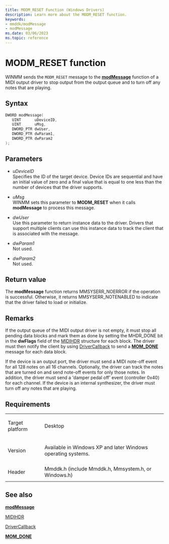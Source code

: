 ```yaml
---
title: MODM_RESET Function (Windows Drivers)
description: Learn more about the MODM_RESET function.
keywords:
- mmddk/modMessage
- modMessage
ms.date: 03/06/2023
ms.topic: reference
---
```


# MODM\_RESET function

WINMM sends the `MODM_RESET` message to the [**modMessage**](mod-message.md) function of a MIDI output driver to stop output from the output queue and to turn off any notes that are playing.

## Syntax

``` c++
DWORD modMessage(
   UINT      uDeviceID,
   UINT      uMsg,
   DWORD_PTR dwUser,
   DWORD_PTR dwParam1,
   DWORD_PTR dwParam2
);
```

## Parameters

- *uDeviceID*  
  Specifies the ID of the target device. Device IDs are sequential and have an initial value of zero and a final value that is equal to one less than the number of devices that the driver supports.

- *uMsg*  
  WINMM sets this parameter to **MODM\_RESET** when it calls **modMessage** to process this message.

- *dwUser*  
  Use this parameter to return instance data to the driver. Drivers that support multiple clients can use this instance data to track the client that is associated with the message.

- *dwParam1*  
  Not used.

- *dwParam2*  
  Not used.

## Return value

The **modMessage** function returns MMSYSERR\_NOERROR if the operation is successful. Otherwise, it returns MMSYSERR\_NOTENABLED to indicate that the driver failed to load or initialize.

## Remarks

If the output queue of the MIDI output driver is not empty, it must stop all pending data blocks and mark them as done by setting the MHDR\_DONE bit in the **dwFlags** field of the [MIDIHDR](/windows/win32/api/mmeapi/ns-mmeapi-midihdr) structure for each block. The driver must then notify the client by using [DriverCallback](/windows/win32/api/mmiscapi/nf-mmiscapi-drivercallback) to send a [**MOM\_DONE**](mom-done.md) message for each data block.

If the device is an output port, the driver must send a MIDI note-off event for all 128 notes on all 16 channels. Optionally, the driver can track the notes that are turned on and send note-off events for only those notes. In addition, the driver must send a 'damper pedal off' event (controller 0x40) for each channel. If the device is an internal synthesizer, the driver must turn off any notes that are playing.

## Requirements

<table>
<tbody>
<tr class="odd">
<td><p>Target platform</p></td>
<td>Desktop</td>
</tr>
<tr class="even">
<td><p>Version</p></td>
<td><p>Available in Windows XP and later Windows operating systems.</p></td>
</tr>
<tr class="odd">
<td><p>Header</p></td>
<td>Mmddk.h (include Mmddk.h, Mmsystem.h, or Windows.h)</td>
</tr>
</tbody>
</table>

## See also

[**modMessage**](mod-message.md)

[MIDIHDR](/windows/win32/api/mmeapi/ns-mmeapi-midihdr)

[DriverCallback](/windows/win32/api/mmiscapi/nf-mmiscapi-drivercallback)

[**MOM\_DONE**](mom-done.md)
